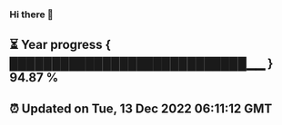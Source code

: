 ### Hi there 👋
⏳ Year progress { ████████████████████████████▁▁ } 94.87 %
---
⏰ Updated on Tue, 13 Dec 2022 06:11:12 GMT
---
